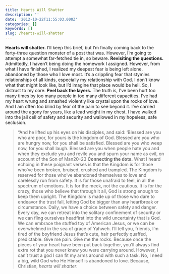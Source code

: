 ```yaml
---
title: Hearts Will Shatter
description: ''
date: '2012-10-22T11:55:03.000Z'
categories: []
keywords: []
slug: /hearts-will-shatter
---
```

**Hearts will shatter.** I’ll keep this brief, but I’m finally coming back to the forty-three question monster of a post that was. However, I’m going to attempt a somewhat far-fetched tie in, so beware.
**Revisiting the questions.** Admittedly, I haven’t being doing the homework I assigned. However, from what I have finished, I realized my deepest fear is being left alone, abandoned by those who I love most. It’s a crippling fear that stymies relationships of all kinds, especially my relationship with God. I don’t know what that might look like, but I’d imagine that place would be hell. So, I distrust to my core.
**Peel back the layers.** The truth is, I’ve been hurt too many times by too many people in too many different capacities. I’ve had my heart wrung and smashed violently like crystal upon the rocks of love. And I am often too blind by fear of the pain to see beyond it. I’ve carried around the agony for years, like a lead weight in my chest. I have walked into the jail cell of safety and security and wallowed in my hopeless, safe seclusion.
> “And he lifted up his eyes on his disciples, and said: ‘Blessed are you who are poor, for yours is the kingdom of God. Blessed are you who are hungry now, for you shall be satisfied. Blessed are you who weep now, for you shall laugh. Blessed are you when people hate you and when they exclude you and revile you and spurn your name as evil, on account of the Son of Man20–23
**Connecting the dots.** What I heard echoing in these poignant verses is that the Kingdom is for those who’ve been broken, bruised, crushed and trampled. The Kingdom is reserved for those who’ve abandoned themselves to love and carelessly run from safety. It is for those unafraid to feel, in all the spectrum of emotions. It is for the meek, not the cautious. It is for the crazy, those who believe that through it all, God is strong enough to keep them upright. The Kingdom is made up of those who dare to endeavor the trust fall, letting God be bigger than any heartbreak or circumstance.
Daily, we have a choice between safety and danger. Every day, we can retreat into the solitary confinement of security or we can fling ourselves headfirst into the wild uncertainty that is God. We can embrace the stuffed toy of American Jesus, or we can be overwhelmed in the sea of grace of Yahweh. I’ll tell you, friends, I’m tired of the boyfriend Jesus that’s cute, hair perfectly quaffed, predictable. Give me pain. Give me the rocks. Because once the pieces of your heart have been put back together, you’ll always find extra rot that you never knew you were carrying around. However, I can’t trust a god I can fit my arms around with such a task. No, I need a big, wild God who He Himself is abandoned to love. Because, Christian, _hearts will shatter_.

